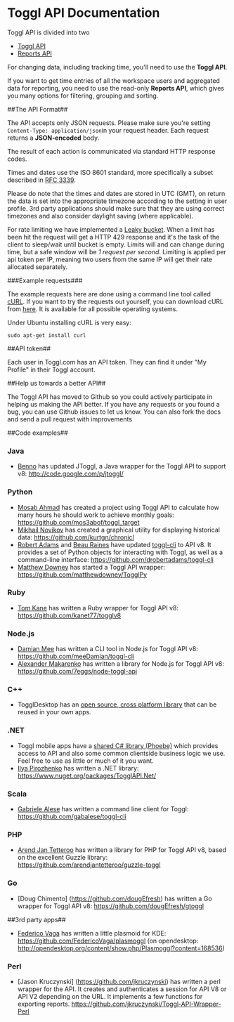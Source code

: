 Toggl API Documentation
====================

Toggl API is divided into two

* [Toggl API](toggl_api.md)
* [Reports API](reports.md)


For changing data, including tracking time, you'll need to use the **Toggl API**.

If you want to get time entries of all the workspace users and aggregated data for reporting, you need to use the read-only **Reports API**, which gives you many options for filtering, grouping and sorting.

##The API Format##

The API accepts only JSON requests. Please make sure you're setting `Content-Type: application/json`in your request header. Each request returns a **JSON-encoded** body.

The result of each action is communicated via standard HTTP response codes.

Times and dates use the ISO 8601 standard, more specifically a subset described in [RFC 3339](http://www.ietf.org/rfc/rfc3339.txt).

Please do note that the times and dates are stored in UTC (GMT), on return the data is set into the appropriate timezone according to the setting in user profile.
3rd party applications should make sure that they are using correct timezones and also consider daylight saving (where applicable).

For rate limiting we have implemented a [Leaky bucket](http://en.wikipedia.org/wiki/Leaky_bucket). When a limit has been hit the request will get a HTTP 429 response and it's the task of the client to sleep/wait until bucket is empty. Limits will and can change during time, but a safe window will be *1 request per second*.
Limiting is applied per api token per IP, meaning two users from the same IP will get their rate allocated separately.

###Example requests###

The example requests here are done using a command line tool called [cURL](http://en.wikipedia.org/wiki/CURL). If you want to try the requests out yourself, you can download cURL from [here](http://curl.haxx.se/download.html). It is available for all possible operating systems.

Under Ubuntu installing cURL is very easy:

```shell
sudo apt-get install curl
```

##API token##

Each user in Toggl.com has an API token. They can find it under "My Profile" in their Toggl account.


##Help us towards a better API##

The Toggl API has moved to Github so you could actively participate in helping us making the API better. If you have any requests or you found a bug, you can use Github issues to let us know. You can also fork the docs and send a pull request with improvements

##Code examples##

### Java ###
* [Benno](https://github.com/bennob) has updated JToggl, a Java wrapper for the Toggl API to support v8: http://code.google.com/p/jtoggl/

### Python ###
* [Mosab Ahmad](https://github.com/mos3abof) has created a project using Toggl API to calculate how many hours he should work to achieve monthly goals: https://github.com/mos3abof/toggl_target
* [Mikhail Novikov](https://github.com/kurtgn) has created a graphical utility for displaying historical data: https://github.com/kurtgn/chronicl
* [Robert Adams](https://github.com/drobertadams) and [Beau Raines](https://github.com/beauraines) have updated [toggl-cli](https://github.com/drobertadams/toggl-cli) to API v8. It provides a set of Python objects for interacting with Toggl, as well as a command-line interface: https://github.com/drobertadams/toggl-cli
* [Matthew Downey](https://github.com/matthewdowney) has started a Toggl API wrapper: https://github.com/matthewdowney/TogglPy

### Ruby ###
* [Tom Kane](https://github.com/kanet77) has written a Ruby wrapper for Toggl API v8: https://github.com/kanet77/togglv8

### Node.js ###
* [Damian Mee](https://github.com/meeDamian) has written a CLI tool in Node.js for Toggl API v8: https://github.com/meeDamian/toggl-cli
* [Alexander Makarenko](https://github.com/estliberitas) has written a library for Node.js for Toggl API v8: https://github.com/7eggs/node-toggl-api

### C++ ###

* TogglDesktop has an [open source, cross platform library](https://github.com/toggl/toggldesktop/tree/master/src/lib) that can be reused in your own apps.

### .NET ###

* Toggl mobile apps have a [shared C# library (Phoebe)](https://github.com/toggl/mobile/tree/master/Phoebe) which provides access to API and also some common clientside business logic we use. Feel free to use as little or much of it you want.
* [Ilya Pirozhenko](https://github.com/sochix) has written a .NET library: https://www.nuget.org/packages/TogglAPI.Net/

### Scala ###
* [Gabriele Alese](https://github.com/gabalese) has written a command line client for Toggl: https://github.com/gabalese/toggl-cli

### PHP ###
* [Arend Jan Tetteroo](https://github.com/arendjantetteroo) has written a library for PHP for Toggl API v8, based on the excellent Guzzle library: https://github.com/arendjantetteroo/guzzle-toggl

### Go ###
* [Doug Chimento] (https://github.com/dougEfresh) has written a Go wrapper for Toggl API v8: https://github.com/dougEfresh/gtoggl 

##3rd party apps##
* [Federico Vaga](https://github.com/FedericoVaga) has written a little plasmoid for KDE: https://github.com/FedericoVaga/plasmoggl (on opendesktop: http://opendesktop.org/content/show.php/Plasmoggl?content=168536)

### Perl ###
* [Jason Kruczynski] (https://github.com/jkruczynski) has written a perl wrapper for the API. It creates and authenticates a session for API V8 or API V2 depending on the URL. It implements a few functions for exporting reports. https://github.com/jkruczynski/Toggl-API-Wrapper-Perl
